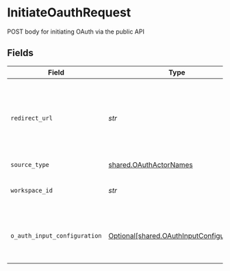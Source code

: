 # InitiateOauthRequest

POST body for initiating OAuth via the public API


## Fields

| Field                                                                                                                                  | Type                                                                                                                                   | Required                                                                                                                               | Description                                                                                                                            | Example                                                                                                                                |
| -------------------------------------------------------------------------------------------------------------------------------------- | -------------------------------------------------------------------------------------------------------------------------------------- | -------------------------------------------------------------------------------------------------------------------------------------- | -------------------------------------------------------------------------------------------------------------------------------------- | -------------------------------------------------------------------------------------------------------------------------------------- |
| `redirect_url`                                                                                                                         | *str*                                                                                                                                  | :heavy_check_mark:                                                                                                                     | The URL to redirect the user to with the OAuth secret stored in the secret_id query string parameter after authentication is complete. |                                                                                                                                        |
| `source_type`                                                                                                                          | [shared.OAuthActorNames](../../models/shared/oauthactornames.md)                                                                       | :heavy_check_mark:                                                                                                                     | N/A                                                                                                                                    |                                                                                                                                        |
| `workspace_id`                                                                                                                         | *str*                                                                                                                                  | :heavy_check_mark:                                                                                                                     | The workspace to create the secret and eventually the full source.                                                                     |                                                                                                                                        |
| `o_auth_input_configuration`                                                                                                           | [Optional[shared.OAuthInputConfiguration]](../../models/shared/oauthinputconfiguration.md)                                             | :heavy_minus_sign:                                                                                                                     | Arbitrary vars to pass for OAuth depending on what the source/destination spec requires.                                               | {"host":"test.snowflake.com"}                                                                                                          |